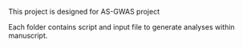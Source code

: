 This project is designed for AS-GWAS project

Each folder contains script and input file to generate analyses within manuscript.




